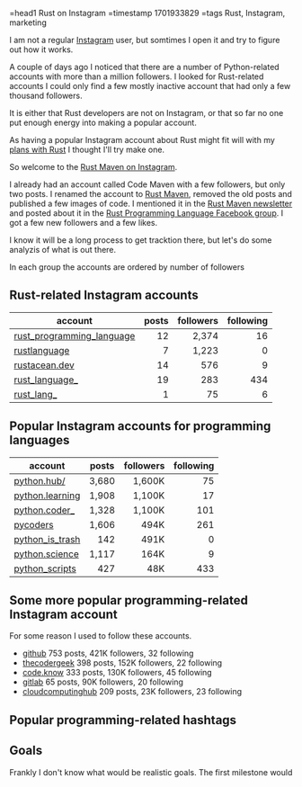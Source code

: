 =head1 Rust on Instagram
=timestamp 1701933829
=tags Rust, Instagram, marketing



I am not a regular [Instagram](https://www.instagram.com/) user, but somtimes I open it and try to figure out how it works.

A couple of days ago I noticed that there are a number of Python-related accounts with more than a million followers.
I looked for Rust-related accounts I could only find a few mostly inactive account that had only a few thousand followers.

It is either that Rust developers are not on Instagram, or that so far no one put enough energy into making a popular account.

As having a popular Instagram account about Rust might fit will with my [plans with Rust](/plans-with-rust) I thought I'll try make one.

So welcome to the [Rust Maven on Instagram](https://www.instagram.com/rust_maven/).



I already had an account called Code Maven with a few followers, but only two posts. I renamed the account to [Rust Maven](https://www.instagram.com/rust_maven/),
removed the old posts and published a few images of code. I mentioned it in the [Rust Maven newsletter](https://rust.code-maven.com/subscribe) and posted about it
in the [Rust Programming Language Facebook group](https://www.facebook.com/groups/872919370237098). I got a few new followers and a few likes.

I know it will be a long process to get tracktion there, but let's do some analyzis of what is out there.

In each group the accounts are ordered by number of followers

## Rust-related Instagram accounts

| account | posts | followers | following |
| ------- | ----- | --------- | --------- |
| [rust_programming_language](https://www.instagram.com/rust_programming_language/) | 12 | 2,374 |  16 |
| [rustlanguage](https://www.instagram.com/rustlanguage/)                           |  7 | 1,223 |   0 |
| [rustacean.dev](https://www.instagram.com/rustacean.dev/)                         | 14 |   576 |   9 |
| [rust_language_](https://www.instagram.com/rust_language_/)                       | 19 |   283 | 434 |
| [rust_lang_](https://www.instagram.com/rust_lang_/)                               |  1 |    75 |   6 |


## Popular Instagram accounts for programming languages

| account | posts | followers | following |
| ------- | ----- | --------- | --------- |
| [python.hub/](https://www.instagram.com/python.hub/)           | 3,680 | 1,600K |  75 |
| [python.learning](https://www.instagram.com/python.learning/)  | 1,908 | 1,100K |  17 |
| [python.coder_](https://www.instagram.com/python.coder_/)      | 1,328 | 1,100K | 101 |
| [pycoders](https://www.instagram.com/pycoders/)                | 1,606 |   494K | 261 |
| [python_is_trash](https://www.instagram.com/python_is_trash/)  |   142 |   491K |   0 |
| [python.science](https://www.instagram.com/python.science/)    | 1,117 |   164K |   9 |
| [python_scripts](https://www.instagram.com/python_scripts/)    |   427 |    48K | 433 |

## Some more popular programming-related Instagram account

For some reason I used to follow these accounts.

* [github](https://www.instagram.com/github/)                       753 posts, 421K followers, 32 following
* [thecodergeek](https://www.instagram.com/thecodergeek/)           398 posts, 152K followers, 22 following
* [code.know](https://www.instagram.com/code.know/)                 333 posts, 130K followers, 45 following
* [gitlab](https://www.instagram.com/gitlab/)                        65 posts,  90K followers, 20 following
* [cloudcomputinghub](https://www.instagram.com/cloudcomputinghub/) 209 posts,  23K followers, 23 following


## Popular programming-related hashtags




## Goals

Frankly I don't know what would be realistic goals. The first milestone would 

<style>
table td + td {
    text-align: right;
}
table td + td + td {
    text-align: right;
}
table td + td + td + td {
    text-align: right;
}
</style>


